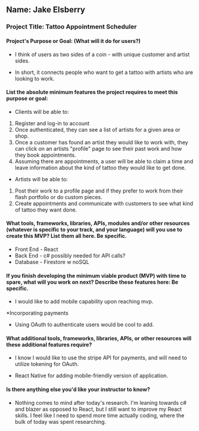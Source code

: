 ## Name: Jake Elsberry

### Project Title: Tattoo Appointment Scheduler

#### Project's Purpose or Goal: (What will it do for users?)

* I think of users as two sides of a coin - with unique customer and artist sides.

* In short, it connects people who want to get a tattoo with artists who are looking to work.

#### List the absolute minimum features the project requires to meet this purpose or goal:

* Clients will be able to:

1. Register and log-in to account
2. Once authenticated, they can see a list of artists for a given area or shop.
3. Once a customer has found an artist they would like to work with, they can click on an artists "profile" page to see their past work and how they book appointments.
4. Assuming there are appointments, a user will be able to claim a time and leave information about the kind of tattoo they would like to get done.

* Artists will be able to:

1. Post their work to a profile page and if they prefer to work from their flash portfolio or do custom pieces.
2. Create appointments and communicate with customers to see what kind of tattoo they want done.

#### What tools, frameworks, libraries, APIs, modules and/or other resources (whatever is specific to your track, and your language) will you use to create this MVP? List them all here. Be specific.

* Front End - React
* Back End - c# possibly needed for API calls?
* Database - Firestore w noSQL

#### If you finish developing the minimum viable product (MVP) with time to spare, what will you work on next? Describe these features here: Be specific.

* I would like to add mobile capability upon reaching mvp.

*Incorporating payments

* Using OAuth to authenticate users would be cool to add.

#### What additional tools, frameworks, libraries, APIs, or other resources will these additional features require?

* I know I would like to use the stripe API for payments, and will need to utilize tokening for OAuth. 

* React Native for adding mobile-friendly version of application.

#### Is there anything else you'd like your instructor to know?

* Nothing comes to mind after today's research. I'm leaning towards c# and blazer as opposed to React, but I still want to improve my React skills. I feel like I need to spend more time actually coding, where the bulk of today was spent researching.